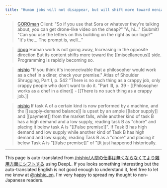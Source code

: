 ```yaml
---
title: "Human jobs will not disappear, but will shift more toward menial tasks."
---
```


> [GOROman](https://twitter.com/GOROman/status/1758192957386342435) Client: "So if you use that Sora or whatever they're talking about, you can get drone-like video on the cheap?"
>  "A, hi..."
>  (Submit)
>  "Can you use the letters on this building on the right as our logo?"
>  "It's the... The prompt is, well..."

> [ringo](https://twitter.com/ringo/status/1758292256703000924) Human work is not going away,
>  Increasing in the opposite direction
>  But its content shifts more toward the [[miscellaneous]] side.
>  Programming is rapidly becoming so.

> [nishio](https://twitter.com/nishio/status/1758330443760533569) "If you think it's inconceivable that a philosopher would work as a chef in a diner, check your premise."
>  Atlas of Shoulder Shrugging, Part I, p. 542
>  "There is no such thing as a crappy job, only crappy people who don't want to do it. "Part III, p. 39
    - [[Philosopher works as a chef in a diner]]
    - [[There is no such thing as a crappy job.]]

> [nishio](https://twitter.com/nishio/status/1758332898598670539) If task A of a certain kind is now performed by a machine, and the [[supply-demand balance]] is upset by an ample [[labor supply]] and [[payment]] from the market falls, while another kind of task B has a high demand and a low supply, reading task B as "chore" and placing it below task A is "[[False premise]]". If Task B has high demand and low supply while another kind of Task B has high demand and low supply, reading Task B as a "chore" and placing it below Task A is "[[false premise]]" of "[It just happened historically.

---
This page is auto-translated from [/nishio/人間の仕事は無くならなくてより雑用方面にシフトする](https://scrapbox.io/nishio/人間の仕事は無くならなくてより雑用方面にシフトする) using DeepL. If you looks something interesting but the auto-translated English is not good enough to understand it, feel free to let me know at [@nishio_en](https://twitter.com/nishio_en). I'm very happy to spread my thought to non-Japanese readers.